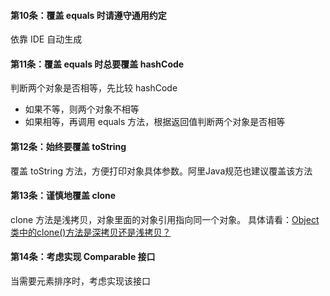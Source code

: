 #### 第10条：覆盖 equals 时请遵守通用约定
依靠 IDE 自动生成

#### 第11条：覆盖 equals 时总要覆盖 hashCode
判断两个对象是否相等，先比较 hashCode
- 如果不等，则两个对象不相等
- 如果相等，再调用 equals 方法，根据返回值判断两个对象是否相等

#### 第12条：始终要覆盖 toString
覆盖 toString 方法，方便打印对象具体参数。阿里Java规范也建议覆盖该方法

#### 第13条：谨慎地覆盖 clone
clone 方法是浅拷贝，对象里面的对象引用指向同一个对象。
具体请看：[Object类中的clone()方法是深拷贝还是浅拷贝？](https://www.jianshu.com/p/5701f03a93fc)

#### 第14条：考虑实现 Comparable 接口
当需要元素排序时，考虑实现该接口